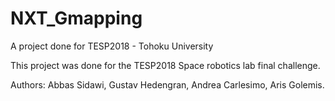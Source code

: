 # NXT_Gmapping
A project done for TESP2018 - Tohoku University

This project was done for the TESP2018 Space robotics lab final challenge.

Authors:
Abbas Sidawi,
 Gustav Hedengran,
 Andrea Carlesimo,
 Aris Golemis.
